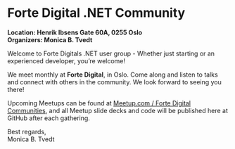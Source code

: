 # Forte Digital .NET Community

**Location: Henrik Ibsens Gate 60A, 0255 Oslo**  
**Organizers: Monica B. Tvedt**

Welcome to Forte Digitals .NET user group - 
Whether just starting or an experienced developer, you’re welcome! 

We meet monthly at **Forte Digital**, in Oslo. Come along and listen to talks and connect with others in the community. 
We look forward to seeing you there!

Upcoming Meetups can be found at [Meetup.com / Forte Digital Communities](https://www.meetup.com/Forte-Digital-Communities/), and
all Meetup slide decks and code will be published here at GitHub after each gathering.


Best regards,  
Monica B. Tvedt
